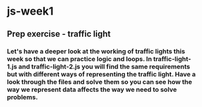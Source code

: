 # js-week1
## Prep exercise - traffic light
### Let's have a deeper look at the working of traffic lights this week so that we can practice logic and loops. In traffic-light-1.js and traffic-light-2.js you will find the same requirements but with different ways of representing the traffic light. Have a look through the files and solve them so you can see how the way we represent data affects the way we need to solve problems.
